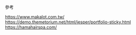 



參考

https://www.makalot.com.tw/
https://demo.themetorium.net/html/jesper/portfolio-sticky.html
https://hamahairspa.com/
